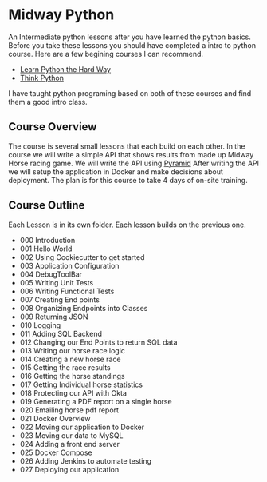 # Midway Python
An Intermediate python lessons after you have learned the python basics. 
Before you take these lessons you should have completed a intro to python course. Here are a few begining 
courses I can recommend. 

* [Learn Python the Hard Way](http://learnpythonthehardway.com)
* [Think Python](https://greenteapress.com/thinkpython/thinkpython.pdf)

I have taught python programing based on both of these courses and find them a good intro class.


## Course Overview

The course is several small lessons that each build on each other. In the course we will write a simple
API that shows results from made up Midway Horse racing game. We will write the API using [Pyramid](https://trypyramid.com/)
After writing the API we will setup the application in Docker and make decisions about deployment. 
The plan is for this course to take 4 days of on-site training. 

## Course Outline

Each Lesson is in its own folder. Each lesson builds on the previous one. 

* 000 Introduction
* 001 Hello World
* 002 Using Cookiecutter to get started
* 003 Application Configuration
* 004 DebugToolBar
* 005 Writing Unit Tests
* 006 Writing Functional Tests
* 007 Creating End points
* 008 Organizing Endpoints into Classes
* 009 Returning JSON
* 010 Logging
* 011 Adding SQL Backend
* 012 Changing our End Points to return SQL data
* 013 Writing our horse race logic
* 014 Creating a new horse race
* 015 Getting the race results
* 016 Getting the horse standings
* 017 Getting Individual horse statistics
* 018 Protecting our API with Okta
* 019 Generating a PDF report on a single horse
* 020 Emailing horse pdf report
* 021 Docker Overview
* 022 Moving our application to Docker
* 023 Moving our data to MySQL
* 024 Adding a front end server
* 025 Docker Compose
* 026 Adding Jenkins to automate testing
* 027 Deploying our application
